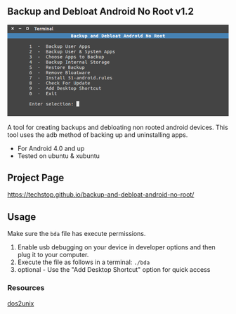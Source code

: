 ## Backup and Debloat Android No Root v1.2

![image](configs/bnd.png)

A tool for creating backups and debloating non rooted android devices. This tool uses the adb method of backing up and uninstalling apps.

- For Android 4.0 and up
- Tested on ubuntu & xubuntu

## Project Page

<https://techstop.github.io/backup-and-debloat-android-no-root/>

## Usage

Make sure the `bda` file has execute permissions.

1. Enable usb debugging on your device in developer options and then plug it to your computer.
2. Execute the file as follows in a terminal: `./bda`
3. optional - Use the "Add Desktop Shortcut" option for quick access

### Resources

[dos2unix](https://waterlan.home.xs4all.nl/dos2unix.html)
